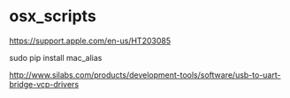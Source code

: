 # osx_scripts

https://support.apple.com/en-us/HT203085


sudo pip install mac_alias


http://www.silabs.com/products/development-tools/software/usb-to-uart-bridge-vcp-drivers



